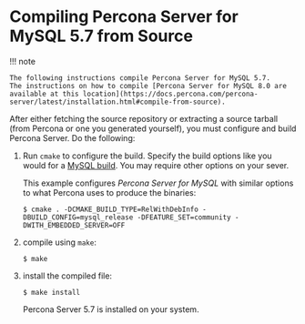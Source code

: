 # Compiling Percona Server for MySQL 5.7 from Source

!!! note

    The following instructions compile Percona Server for MySQL 5.7. 
    The instructions on how to compile [Percona Server for MySQL 8.0 are available at this location](https://docs.percona.com/percona-server/latest/installation.html#compile-from-source).

After either fetching the source repository or extracting a source tarball
(from Percona or one you generated yourself), you must
configure and build Percona Server. Do the following:

1. Run `cmake` to configure the build. Specify the build options like you would for a [MySQL build](https://dev.mysql.com/doc/mysql-sourcebuild-excerpt/5.7/en/installing-source-distribution.html). You may require other options on your sever. 

    This example configures _Percona Server for MySQL_ with similar options to what Percona uses to produce the binaries:

    ```shell
    $ cmake . -DCMAKE_BUILD_TYPE=RelWithDebInfo -DBUILD_CONFIG=mysql_release -DFEATURE_SET=community -DWITH_EMBEDDED_SERVER=OFF
    ```

2. compile using `make`:

    ```shell
    $ make
    ```

3. install the compiled file:

    ```shell
    $ make install
    ```
    Percona Server 5.7 is installed on your system.
